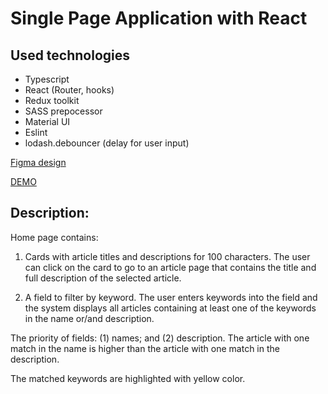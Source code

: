 # Single Page Application with React
## Used technologies
- Typescript
- React (Router, hooks)
- Redux toolkit
- SASS prepocessor
- Material UI
- Eslint
- lodash.debouncer (delay for user input)

[Figma design](https://www.figma.com/file/h1veXmuEt84sT7PEZgF42K/Frontend_test?node-id=0%3A1&t=hHZbp95zSM9eSrXr-0)

[DEMO](https://codebridgett.netlify.app/)

## Description:
Home page contains:

1. Cards with article titles and descriptions for 100 characters. The user can click on the card to go to an article page that contains the title and full description of the selected article.

2. A field to filter by keyword. The user enters keywords into the field and the system displays all articles containing at least one of the keywords in the name or/and description.

The priority of fields: (1) names; and (2) description. The article with one match in the name is higher than the article with one match in the description.

The matched keywords are highlighted with yellow color.

